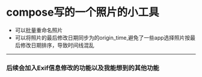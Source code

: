 # compose写的一个照片的小工具
+ 可以批量重命名照片
+ 可以将照片的最后修改日期同步为的origin_time,避免了一些app选择照片按最后修改日期排序，导致时间线混乱
***
### 后续会加入Exif信息修改的功能以及我能想到的其他功能
